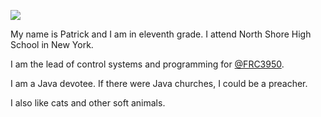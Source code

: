 <img src="https://media.tenor.com/pTPPHO2RdMsAAAAC/spongebob-patrick-star.gif"></img>


My name is Patrick and I am in eleventh grade. I attend North Shore High School in New York. 


I am the lead of control systems and programming for [@FRC3950](https://github.com/FRC3950). 


I am a Java devotee. If there were Java churches, I could be a preacher. 


I also like cats and other soft animals.
